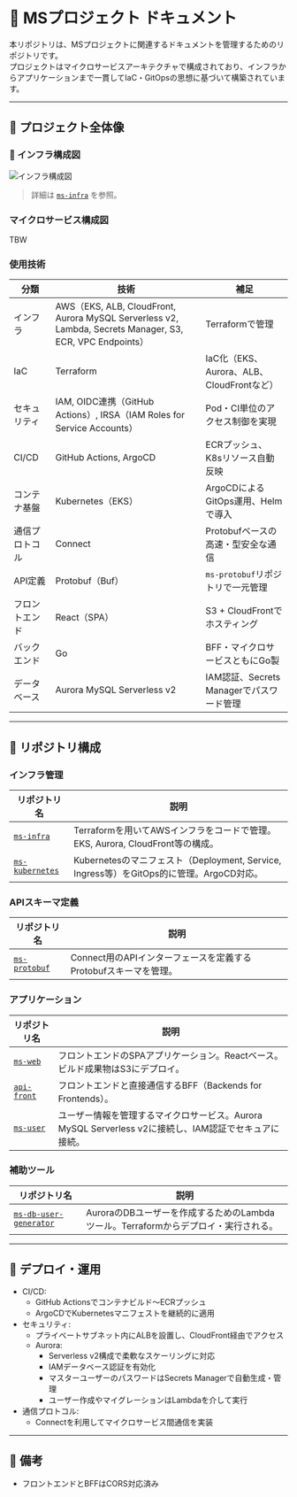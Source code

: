 # 📘 MSプロジェクト ドキュメント

本リポジトリは、MSプロジェクトに関連するドキュメントを管理するためのリポジトリです。  
プロジェクトはマイクロサービスアーキテクチャで構成されており、インフラからアプリケーションまで一貫してIaC・GitOpsの思想に基づいて構築されています。

---

## 📌 プロジェクト全体像

### 📎 インフラ構成図

![インフラ構成図](https://github.com/user-attachments/assets/eb7e36c9-35f8-40d2-867f-6fb063f682f8)

> 詳細は [`ms-infra`](https://github.com/wakabaseisei/ms-infra) を参照。

### マイクロサービス構成図
TBW

### 使用技術
| 分類      | 技術                                                                                                     | 補足                                  |
| ------- | ------------------------------------------------------------------------------------------------------ | ----------------------------------- |
| インフラ    | AWS（EKS, ALB, CloudFront, Aurora MySQL Serverless v2, Lambda, Secrets Manager, S3, ECR, VPC Endpoints） | Terraformで管理                        |
| IaC     | Terraform                                                                                              | IaC化（EKS、Aurora、ALB、CloudFrontなど） |
| セキュリティ  | IAM, OIDC連携（GitHub Actions）, IRSA（IAM Roles for Service Accounts）                                      | Pod・CI単位のアクセス制御を実現                  |
| CI/CD   | GitHub Actions, ArgoCD                                                                                 | ECRプッシュ、K8sリソース自動反映                 |
| コンテナ基盤  | Kubernetes（EKS）                                                                                        | ArgoCDによるGitOps運用、Helmで導入           |
| 通信プロトコル | Connect                                                                                                | Protobufベースの高速・型安全な通信               |
| API定義   | Protobuf（Buf）                                                                                          | `ms-protobuf`リポジトリで一元管理             |
| フロントエンド | React（SPA）                                                                                             | S3 + CloudFrontでホスティング              |
| バックエンド  | Go                                                                                                     | BFF・マイクロサービスともにGo製                  |
| データベース  | Aurora MySQL Serverless v2                                                                             | IAM認証、Secrets Managerでパスワード管理       |


---

## 📂 リポジトリ構成

### インフラ管理

| リポジトリ名 | 説明 |
|---|---|
| [`ms-infra`](https://github.com/wakabaseisei/ms-infra) | Terraformを用いてAWSインフラをコードで管理。EKS, Aurora, CloudFront等の構成。 |
| [`ms-kubernetes`](https://github.com/wakabaseisei/ms-kubernetes) | Kubernetesのマニフェスト（Deployment, Service, Ingress等）をGitOps的に管理。ArgoCD対応。 |

### APIスキーマ定義

| リポジトリ名 | 説明 |
|---|---|
| [`ms-protobuf`](https://github.com/wakabaseisei/ms-protobuf) | Connect用のAPIインターフェースを定義するProtobufスキーマを管理。 |

### アプリケーション

| リポジトリ名 | 説明 |
|---|---|
| [`ms-web`](https://github.com/wakabaseisei/ms-web) | フロントエンドのSPAアプリケーション。Reactベース。ビルド成果物はS3にデプロイ。 |
| [`api-front`](https://github.com/wakabaseisei/api-front) | フロントエンドと直接通信するBFF（Backends for Frontends）。 |
| [`ms-user`](https://github.com/wakabaseisei/ms-user) | ユーザー情報を管理するマイクロサービス。Aurora MySQL Serverless v2に接続し、IAM認証でセキュアに接続。 |

### 補助ツール

| リポジトリ名 | 説明 |
|---|---|
| [`ms-db-user-generator`](https://github.com/wakabaseisei/ms-db-user-generator) | AuroraのDBユーザーを作成するためのLambdaツール。Terraformからデプロイ・実行される。 |

---

## 🚀 デプロイ・運用

- CI/CD:
  - GitHub Actionsでコンテナビルド〜ECRプッシュ
  - ArgoCDでKubernetesマニフェストを継続的に適用
- セキュリティ:
  - プライベートサブネット内にALBを設置し、CloudFront経由でアクセス
  - Aurora:
    - Serverless v2構成で柔軟なスケーリングに対応
    - IAMデータベース認証を有効化
    - マスターユーザーのパスワードはSecrets Managerで自動生成・管理
    - ユーザー作成やマイグレーションはLambdaを介して実行
- 通信プロトコル:
  - Connectを利用してマイクロサービス間通信を実装

---

## 📄 備考

- フロントエンドとBFFはCORS対応済み
